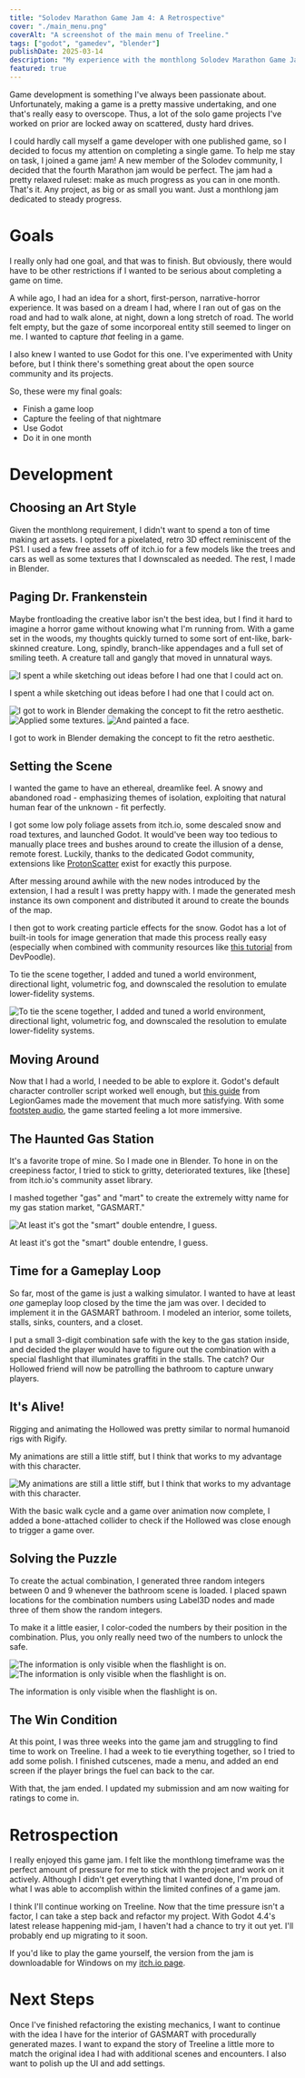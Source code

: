 ```yaml
---
title: "Solodev Marathon Game Jam 4: A Retrospective"
cover: "./main_menu.png"  
coverAlt: "A screenshot of the main menu of Treeline."
tags: ["godot", "gamedev", "blender"]
publishDate: 2025-03-14
description: "My experience with the monthlong Solodev Marathon Game Jam"
featured: true
---
```


Game development is something I've always been passionate about. Unfortunately, making a game is a pretty massive undertaking, and one that's really easy to overscope. Thus, a lot of the solo game projects I've worked on prior are locked away on scattered, dusty hard drives.

I could hardly call myself a game developer with one published game, so I decided to focus my attention on completing a single game. To help me stay on task, I joined a game jam! A new member of the Solodev community, I decided that the fourth Marathon jam would be perfect. The jam had a pretty relaxed ruleset: make as much progress as you can in one month. That's it. Any project, as big or as small you want. Just a monthlong jam dedicated to steady progress.
# Goals
I really only had one goal, and that was to finish. But obviously, there would have to be other restrictions if I wanted to be serious about completing a game on time.

A while ago, I had an idea for a short, first-person, narrative-horror experience. It was based on a dream I had, where I ran out of gas on the road and had to walk alone, at night, down a long stretch of road. The world felt empty, but the gaze of some incorporeal entity still seemed to linger on me. I wanted to capture _that_ feeling in a game.

I also knew I wanted to use Godot for this one. I've experimented with Unity before, but I think there's something great about the open source community and its projects.

So, these were my final goals:
- Finish a game loop
- Capture the feeling of that nightmare
- Use Godot
- Do it in one month
# Development
## Choosing an Art Style
Given the monthlong requirement,  I didn't want to spend a ton of time making art assets. I opted for a pixelated, retro 3D effect reminiscent of the PS1. I used a few free assets off of itch.io for a few models like the trees and cars as well as some textures that I downscaled as needed. The rest, I made in Blender.
## Paging Dr. Frankenstein
Maybe frontloading the creative labor isn't the best idea, but I find it hard to imagine a horror game without knowing what I'm running from. With a game set in the woods, my thoughts quickly turned to some sort of ent-like, bark-skinned creature. Long, spindly, branch-like appendages and a full set of smiling teeth. A creature tall and gangly that moved in unnatural ways.


<div class = "image">

  ![I spent a while sketching out ideas before I had one that I could act on.](./sketch.png)

  <div class="caption">
    I spent a while sketching out ideas before I had one that I could act on.
  </div>

</div>



  <div class = "row">
  
  ![I got to work in Blender demaking the concept to fit the retro aesthetic.](./model.png)
  ![Applied some textures.](./textured.png)
  ![And painted a face.](./closeup.png)
  
  <div class="caption">
    I got to work in Blender demaking the concept to fit the retro aesthetic.
  </div>
  
  </div>



## Setting the Scene
I wanted the game to have an ethereal, dreamlike feel. A snowy and abandoned road - emphasizing themes of isolation, exploiting that natural human fear of the unknown - fit perfectly.

I got some low poly foliage assets from itch.io, some descaled snow and road textures, and launched Godot. It would've been way too tedious to manually place trees and bushes around to create the illusion of a dense, remote forest. Luckily, thanks to the dedicated Godot community, extensions like [ProtonScatter](https://github.com/HungryProton/scatter) exist for exactly this purpose.

After messing around awhile with the new nodes introduced by the extension, I had a result I was pretty happy with. I made the generated mesh instance its own component and distributed it around to create the bounds of the map.

I then got to work creating particle effects for the snow. Godot has a lot of built-in tools for image generation that made this process really easy (especially when combined with community resources like [this tutorial](https://www.youtube.com/watch?v=n5RAGhxHo28) from DevPoodle).


<div class = "row">

  <div class="caption">
To tie the scene together, I added and tuned a world environment, directional light, volumetric fog, and downscaled the resolution to emulate lower-fidelity systems. </div>

  ![To tie the scene together, I added and tuned a world environment, directional light, volumetric fog, and downscaled the resolution to emulate lower-fidelity systems.](./hollowed.png)

</div>

## Moving Around
Now that I had a world, I needed to be able to explore it. Godot's default character controller script worked well enough, but [this guide](https://www.youtube.com/watch?v=A3HLeyaBCq4) from LegionGames made the movement that much more satisfying. With some [footstep audio](https://www.youtube.com/watch?v=raAe58RBees), the game started feeling a lot more immersive.
## The Haunted Gas Station
It's a favorite trope of mine. So I made one in Blender. To hone in on the creepiness factor, I tried to stick to gritty, deteriorated textures, like [these] from itch.io's community asset library.

I mashed together "gas" and "mart" to create the extremely witty name for my gas station market, "GASMART." 

<div class = "image">

  ![At least it's got the "smart" double entendre, I guess.](./station.png)

  <div class="caption">
At least it's got the "smart" double entendre, I guess.
  </div>

</div>

## Time for a Gameplay Loop
So far, most of the game is just a walking simulator. I wanted to have at least _one_ gameplay loop closed by the time the jam was over. I decided to implement it in the GASMART bathroom. I modeled an interior, some toilets, stalls, sinks, counters, and a closet.

I put a small 3-digit combination safe with the key to the gas station inside, and decided the player would have to figure out the combination with a special flashlight that illuminates graffiti in the stalls. The catch? Our Hollowed friend will now be patrolling the bathroom to capture unwary players.

## It's Alive!
Rigging and animating the Hollowed was pretty similar to normal humanoid rigs with Rigify. 

<div class = "row">

  <div class="caption">
My animations are still a little stiff, but I think that works to my advantage with this character.
  </div>
  
  ![My animations are still a little stiff, but I think that works to my advantage with this character.](./hollowed_walk.gif)


</div>


With the basic walk cycle and a game over animation now complete, I added a bone-attached collider to check if the Hollowed was close enough to trigger a game over.

## Solving the Puzzle
To create the actual combination, I generated three random integers between 0 and 9 whenever the bathroom scene is loaded. I placed spawn locations for the combination numbers using Label3D nodes and made three of them show the random integers.

To make it a little easier, I color-coded the numbers by their position in the combination. Plus, you only really need two of the numbers to unlock the safe.


<div class = "row">

  ![The information is only visible when the flashlight is on.](./flashlight_shader.gif)
  ![The information is only visible when the flashlight is on.](./toilet.png)
  
  <div class="caption">
    The information is only visible when the flashlight is on.
  </div>

</div>


## The Win Condition
At this point, I was three weeks into the game jam and struggling to find time to work on Treeline. I had a week to tie everything together, so I tried to add some polish. I finished cutscenes, made a menu, and added an end screen if the player brings the fuel can back to the car.

With that, the jam ended. I updated my submission and am now waiting for ratings to come in.
# Retrospection
I really enjoyed this game jam. I felt like the monthlong timeframe was the perfect amount of pressure for me to stick with the project and work on it actively. Although I didn't get everything that I wanted done, I'm proud of what I was able to accomplish within the limited confines of a game jam.

I think I'll continue working on Treeline. Now that the time pressure isn't a factor, I can take a step back and refactor my project. With Godot 4.4's latest release happening mid-jam, I haven't had a chance to try it out yet. I'll probably end up migrating to it soon.

If you'd like to play the game yourself, the version from the jam is downloadable for Windows on my [itch.io page](https://adharmic.itch.io/treeline).

# Next Steps
Once I've finished refactoring the existing mechanics, I want to continue with the idea I have for the interior of GASMART with procedurally generated mazes. I want to expand the story of Treeline a little more to match the original idea I had with additional scenes and encounters. I also want to polish up the UI and add settings.

